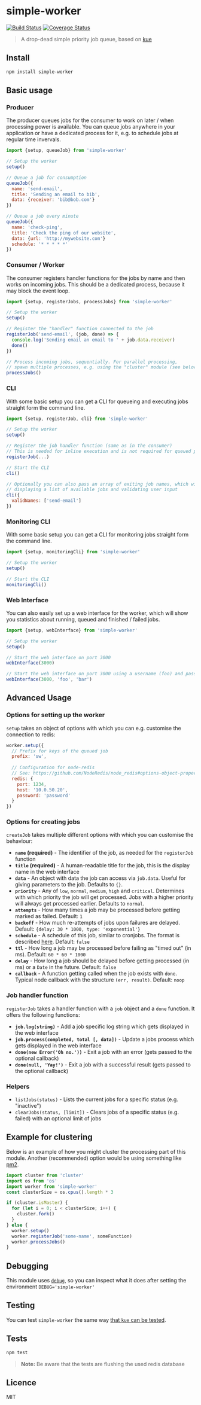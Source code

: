 # simple-worker

[![Build Status](https://img.shields.io/travis/queicherius/simple-worker.svg?style=flat-square)](https://travis-ci.org/queicherius/simple-worker)
[![Coverage Status](https://img.shields.io/codecov/c/github/queicherius/simple-worker/master.svg?style=flat-square)](https://codecov.io/github/queicherius/simple-worker)

> A drop-dead simple priority job queue, based on [kue](https://github.com/Automattic/kue)

## Install

```bash
npm install simple-worker
```

## Basic usage

### Producer

The producer queues jobs for the consumer to work on later / when processing power is available. You can queue jobs anywhere in your application or have a dedicated process for it, e.g. to schedule jobs at regular time invervals.

```js
import {setup, queueJob} from 'simple-worker'

// Setup the worker
setup()

// Queue a job for consumption
queueJob({
  name: 'send-email',
  title: 'Sending an email to bib',
  data: {receiver: 'bib@bob.com'}
})

// Queue a job every minute
queueJob({
  name: 'check-ping',
  title: 'Check the ping of our website',
  data: {url: 'http://mywebsite.com'}
  schedule: '* * * * *'
})
```

### Consumer / Worker

The consumer registers handler functions for the jobs by name and then works on incoming jobs. This should be a dedicated process, because it may block the event loop.

```js
import {setup, registerJobs, processJobs} from 'simple-worker'

// Setup the worker
setup()

// Register the "handler" function connected to the job
registerJob('send-email', (job, done) => {
  console.log('Sending email an email to ' + job.data.receiver)
  done()
})

// Process incoming jobs, sequentially. For parallel processing,
// spawn multiple processes, e.g. using the "cluster" module (see below)
processJobs()
```

### CLI

With some basic setup you can get a CLI for queueing and executing jobs straight form the command line.

```js
import {setup, registerJob, cli} from 'simple-worker'

// Setup the worker
setup()

// Register the job handler function (same as in the consumer)
// This is needed for inline execution and is not required for queued processing
registerJob(...)

// Start the CLI
cli()

// Optionally you can also pass an array of exiting job names, which will be used for
// displaying a list of available jobs and validating user input
cli({
  validNames: ['send-email']
})
```

### Monitoring CLI

With some basic setup you can get a CLI for monitoring jobs straight form the command line.

```js
import {setup, monitoringCli} from 'simple-worker'

// Setup the worker
setup()

// Start the CLI
monitoringCli()
```

### Web Interface

You can also easily set up a web interface for the worker, which will show you statistics about running, queued and finished / failed jobs.

```js
import {setup, webInterface} from 'simple-worker'

// Setup the worker
setup()

// Start the web interface on port 3000
webInterface(3000)

// Start the web interface on port 3000 using a username (foo) and password (bar)
webInterface(3000, 'foo', 'bar')
```

## Advanced Usage

### Options for setting up the worker

`setup` takes an object of options with which you can e.g. customise the connection to redis:

```js
worker.setup({
  // Prefix for keys of the queued job
  prefix: 'sw',
  
  // Configuration for node-redis
  // See: https://github.com/NodeRedis/node_redis#options-object-properties
  redis: {
    port: 1234,
    host: '10.0.50.20',
    password: 'password'
  }
})
```

### Options for creating jobs

`createJob` takes multiple different options with which you can customise the behaviour:

- **`name` (required)** - The identifier of the job, as needed for the `registerJob` function
- **`title` (required)** - A human-readable title for the job, this is the display name in the web interface
- **`data`** - An object with data the job can access via `job.data`. Useful for giving parameters to the job. Defaults to `{}`.
- **`priority`** - Any of `low`, `normal`, `medium`, `high` and `critical`. Determines with which priority the job will get processed. Jobs with a higher priority will always get processed earlier. Defaults to `normal`.
- **`attempts`** - How many times a job may be processed before getting marked as failed. Default: `1`
- **`backoff`** - How much re-attempts of jobs upon failures are delayed. Default: `{delay: 30 * 1000, type: 'exponential'}`
- **`schedule`** - A schedule of this job, similar to cronjobs. The format is described [here](https://github.com/node-schedule/node-schedule#cron-style-scheduling). Default: `false`
- **`ttl`** - How long a job may be processed before failing as "timed out" (in ms). Default: `60 * 60 * 1000` 
- **`delay`** - How long a job should be delayed before getting processed (in ms) or a `Date` in the future. Default: `false`
- **`callback`** - A function getting called when the job exists with `done`. Typical node callback with the structure `(err, result)`. Default: `noop`

### Job handler function

`registerJob` takes a handler function with a `job` object and a `done` function. It offers the following functions:

- **`job.log(string)`** - Add a job specific log string which gets displayed in the web interface
- **`job.process(completed, total [, data])`** - Update a jobs process which gets displayed in the web interface
- **`done(new Error('Oh no.'))`** - Exit a job with an error (gets passed to the optional callback)
- **`done(null, 'Yay!')`** - Exit a job with a successful result (gets passed to the optional callback)

### Helpers

- `listJobs(status)` - Lists the current jobs for a specific status (e.g. "inactive")
- `clearJobs(status, [limit])` - Clears jobs of a specific status (e.g. failed) with an optional limit of jobs

## Example for clustering

Below is an example of how you might cluster the processing part of this module. Another (recommended) option would be using something like [pm2](https://github.com/Unitech/pm2).

```js
import cluster from 'cluster'
import os from 'os'
import worker from 'simple-worker'
const clusterSize = os.cpus().length * 3

if (cluster.isMaster) {
  for (let i = 0; i < clusterSize; i++) {
    cluster.fork()
  }
} else {
  worker.setup()
  worker.registerJob('some-name', someFunction)
  worker.processJobs()
}
```

## Debugging

This module uses [`debug`](https://github.com/visionmedia/debug),
so you can inspect what it does after setting the environment `DEBUG='simple-worker'`

## Testing

You can test `simple-worker` the same way [that `kue` can be tested](https://github.com/Automattic/kue#testing).

## Tests

```bash
npm test
```

> **Note:** Be aware that the tests are flushing the used redis database

## Licence

MIT
